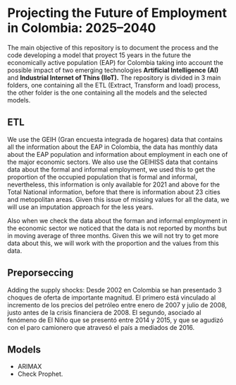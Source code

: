 # Projecting the Future of Employment in Colombia: 2025–2040
The main objective of this repository is to document the process and the code developing a model that proyect 15 years in the future the economically active population (EAP) for Colombia taking into account the possible impact of two emerging technologies **Artificial Intelligence (AI)** and **Industrial Internet of Thins (IIoT).** The repository is divided in 3 main folders, one containing all the ETL (Extract, Transform and load) process, the other folder is the one containing all the models and the selected models.

## ETL

We use the GEIH (Gran encuesta integrada de hogares) data that contains all the information about the EAP in Colombia, the data has monthly data about the EAP population and information about employment in each one of the major economic sectors. We also use the GEIHISS data that contains data about the formal and informal employment, we used this to get the proportion of the occupied population that is formal and informal, nevertheless, this information is only available for 2021 and above for the Total National information, before that there is information about 23 cities and metopolitan areas. Given this issue of missing values for all the data, we will use an imputation approach for the less years.

Also when we check the data about the forman and informal employment in the economic sector we noticed that the data is not reported by months but in moving average of three months. Given this we will not try to get more data about this, we will work with the proportion and the values from this data.

## Preporseccing

Adding the supply shocks: Desde 2002 en Colombia se han presentado 3 choques de oferta de importante magnitud.
El primero está vinculado al incremento de los precios del petróleo entre enero de 2007 y
julio de 2008, justo antes de la crisis financiera de 2008. El segundo, asociado al fenómeno
de El Niño que se presentó entre 2014 y 2015, y que se agudizó con el paro camionero
que atravesó el país a mediados de 2016.

## Models

* ARIMAX
* Check Prophet.
